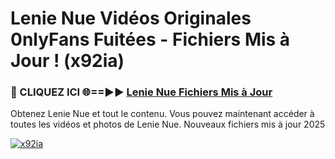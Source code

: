 # Lenie Nue Vidéos Originales 0nlyFans Fuitées - Fichiers Mis à Jour ! (x92ia)

<h3>🔴 CLIQUEZ ICI 🌐==►► <a href="https://tinyurl.com/2pmr4ezf" rel="nofollow">Lenie Nue Fichiers Mis à Jour</a></h3>

Obtenez Lenie Nue et tout le contenu. Vous pouvez maintenant accéder à toutes les vidéos et photos de Lenie Nue. Nouveaux fichiers mis à jour 2025

[![x92ia](https://i.imgur.com/6SNvagu.gif)](https://tinyurl.com/2pmr4ezf)
